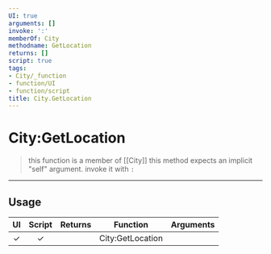 ```yaml
---
UI: true
arguments: []
invoke: ':'
memberOf: City
methodname: GetLocation
returns: []
script: true
tags:
- City/_function
- function/UI
- function/script
title: City.GetLocation
---
```

# City:GetLocation
> this function is a member of [[City]]
> this method expects an implicit "self" argument. invoke it with `:`
-----
## Usage
|  UI | Script | Returns | Function | Arguments |
|:---:|:------:|-------:|:--------:|:---------|
|✓|✓||City:GetLocation||
